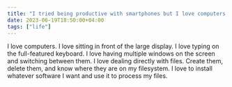 ```yaml
---
title: "I tried being productive with smartphones but I love computers more"
date: 2023-06-19T18:50:00+04:00
tags: ["life"]
---
```


I love computers. I love sitting in front of the large display. I love typing on the full-featured keyboard. I love having multiple windows on the screen and switching between them. I love dealing directly with files. Create them, delete them, and know where they are on my filesystem. I love to install whatever software I want and use it to process my files.